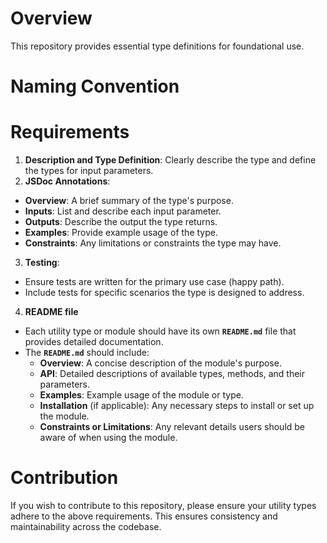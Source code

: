# Overview

This repository provides essential type definitions for foundational use.

# Naming Convention

# Requirements

1. **Description and Type Definition**: Clearly describe the type and define the types for input parameters.
2. **JSDoc Annotations**:

- **Overview**: A brief summary of the type's purpose.
- **Inputs**: List and describe each input parameter.
- **Outputs**: Describe the output the type returns.
- **Examples**: Provide example usage of the type.
- **Constraints**: Any limitations or constraints the type may have.

3. **Testing**:

- Ensure tests are written for the primary use case (happy path).
- Include tests for specific scenarios the type is designed to address.

4. **README file**

- Each utility type or module should have its own **`README.md`** file that provides detailed documentation.
- The **`README.md`** should include:
  - **Overview**: A concise description of the module's purpose.
  - **API**: Detailed descriptions of available types, methods, and their parameters.
  - **Examples**: Example usage of the module or type.
  - **Installation** (if applicable): Any necessary steps to install or set up the module.
  - **Constraints or Limitations**: Any relevant details users should be aware of when using the module.

# Contribution

If you wish to contribute to this repository, please ensure your utility types adhere to the above requirements. This ensures consistency and maintainability across the codebase.

